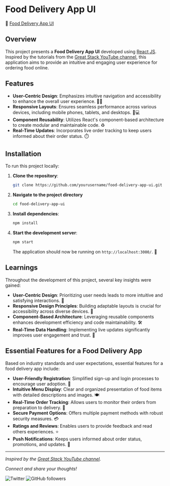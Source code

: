 
# Food Delivery App UI

🍅 [Food Delivery App UI](https://deepakkumar0622.github.io/food-app/)

## Overview 

This project presents a **Food Delivery App UI** developed using [React JS](https://reactjs.org/). Inspired by the tutorials from the [Great Stack YouTube channel](https://www.youtube.com/channel/UCXYZ), this application aims to provide an intuitive and engaging user experience for ordering food online.

## Features

- **User-Centric Design**: Emphasizes intuitive navigation and accessibility to enhance the overall user experience. 🧑‍💻
- **Responsive Layouts**: Ensures seamless performance across various devices, including mobile phones, tablets, and desktops. 📱💻
- **Component Reusability**: Utilizes React's component-based architecture to create modular and maintainable code. ♻️
- **Real-Time Updates**: Incorporates live order tracking to keep users informed about their order status. ⏱️

## Installation

To run this project locally:

1. **Clone the repository**:

   ```bash
   git clone https://github.com/yourusername/food-delivery-app-ui.git
   ```

2. **Navigate to the project directory**

   ```bash
   cd food-delivery-app-ui
   ```

3. **Install dependencies**:

   ```bash
   npm install
   ```

4. **Start the development server**:

   ```bash
   npm start
   ```

   The application should now be running on `http://localhost:3000/`. 🚀

## Learnings

Throughout the development of this project, several key insights were gained:

- **User-Centric Design**: Prioritizing user needs leads to more intuitive and satisfying interactions. 🧠
- **Responsive Design Principles**: Building adaptable layouts is crucial for accessibility across diverse devices. 📐
- **Component-Based Architecture**: Leveraging reusable components enhances development efficiency and code maintainability. 🛠️
- **Real-Time Data Handling**: Implementing live updates significantly improves user engagement and trust. 🔄

## Essential Features for a Food Delivery App

Based on industry standards and user expectations, essential features for a food delivery app include:

- **User-Friendly Registration**: Simplified sign-up and login processes to encourage user adoption. 📝
- **Intuitive Menu Display**: Clear and organized presentation of food items with detailed descriptions and images. 🍽️
- **Real-Time Order Tracking**: Allows users to monitor their orders from preparation to delivery. 🛵
- **Secure Payment Options**: Offers multiple payment methods with robust security measures. 💳
- **Ratings and Reviews**: Enables users to provide feedback and read others experiences. ⭐
- **Push Notifications**: Keeps users informed about order status, promotions, and updates. 🔔

---

*Inspired by the [Great Stack YouTube channel](https://www.youtube.com/@GreatStackDev).*

*Connect and share your thoughts!*

![Twitter](https://img.shields.io/twitter/follow/yourusername?style=social)
![GitHub followers](https://img.shields.io/github/followers/yourusername?style=social)
```


